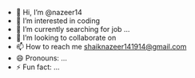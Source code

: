 - 👋 Hi, I’m @nazeer14
- 👀 I’m interested in coding
- 🌱 I’m currently searching for job ...
- 💞️ I’m looking to collaborate on 
- 📫 How to reach me shaiknazeer141914@gmail.com
- 😄 Pronouns: ...
- ⚡ Fun fact: ...

<!---
nazeer14/nazeer14 is a ✨ special ✨ repository because its `README.md` (this file) appears on your GitHub profile.
You can click the Preview link to take a look at your changes.
--->
